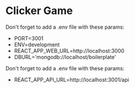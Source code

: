 # Clicker Game

Don't forget to add a .env file with these params:
- PORT=3001
- ENV=development
- REACT_APP_WEB_URL=http://localhost:3000
- DBURL='mongodb://localhost/boilerplate'


Don't forget to add a .env file with these params:
- REACT_APP_API_URL=http://localhost:3001/api
